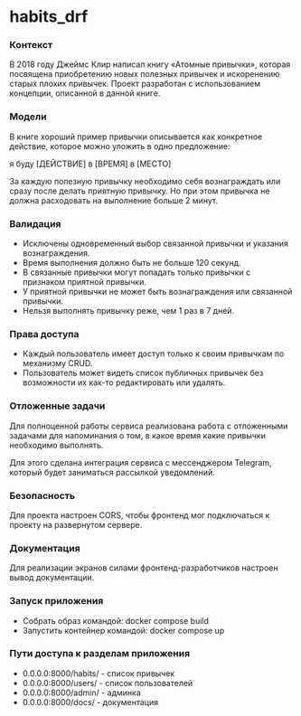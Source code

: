 # habits_drf
### Контекст
В 2018 году Джеймс Клир написал книгу «Атомные привычки», которая посвящена приобретению новых полезных привычек и искоренению старых плохих привычек.
Проект разработан с использованием концепции, описанной в данной книге.

### Модели
В книге хороший пример привычки описывается как конкретное действие, которое можно уложить в одно предложение:

я буду [ДЕЙСТВИЕ] в [ВРЕМЯ] в [МЕСТО]

За каждую полезную привычку необходимо себя вознаграждать или сразу после делать приятную привычку. 
Но при этом привычка не должна расходовать на выполнение больше 2 минут.


### Валидация
- Исключены одновременный выбор связанной привычки и указания вознаграждения.
- Время выполнения должно быть не больше 120 секунд.
- В связанные привычки могут попадать только привычки с признаком приятной привычки.
- У приятной привычки не может быть вознаграждения или связанной привычки.
- Нельзя выполнять привычку реже, чем 1 раз в 7 дней.


### Права доступа
- Каждый пользователь имеет доступ только к своим привычкам по механизму CRUD.
- Пользователь может видеть список публичных привычек без возможности их как-то редактировать 
или удалять.

### Отложенные задачи
Для полноценной работы сервиса реализована работа с отложенными задачами 
для напоминания о том, в какое время какие привычки необходимо выполнять.

Для этого сделана интеграция сервиса с мессенджером Telegram, 
который будет заниматься рассылкой уведомлений.

### Безопасность
Для проекта настроен CORS, чтобы фронтенд мог подключаться к проекту на развернутом сервере.

### Документация
Для реализации экранов силами фронтенд-разработчиков настроен вывод документации. 

### Запуск приложения
- Cобрать образ командой: docker compose build
- Запустить контейнер командой: docker compose up

### Пути доступа к разделам приложения
- 0.0.0.0:8000/habits/ - список привычек
- 0.0.0.0:8000/users/ - список пользователей
- 0.0.0.0:8000/admin/ - админка
- 0.0.0.0:8000/docs/ - документация
